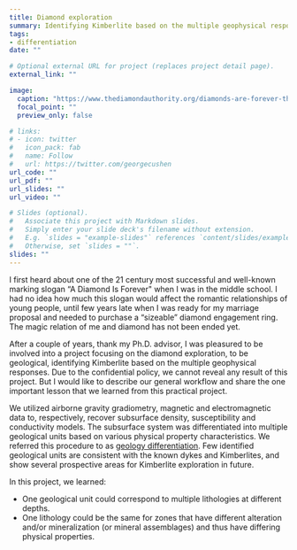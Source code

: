```yaml
---
title: Diamond exploration
summary: Identifying Kimberlite based on the multiple geophysical responses
tags:
- differentiation
date: ""

# Optional external URL for project (replaces project detail page).
external_link: ""

image:
  caption: "https://www.thediamondauthority.org/diamonds-are-forever-the-story-behind-the-slogan/"
  focal_point: ""
  preview_only: false

# links:
# - icon: twitter
#   icon_pack: fab
#   name: Follow
#   url: https://twitter.com/georgecushen
url_code: ""
url_pdf: ""
url_slides: ""
url_video: ""

# Slides (optional).
#   Associate this project with Markdown slides.
#   Simply enter your slide deck's filename without extension.
#   E.g. `slides = "example-slides"` references `content/slides/example-slides.md`.
#   Otherwise, set `slides = ""`.
slides: ""
---
```


I first heard about one of the 21 century most successful and well-known marking slogan “A Diamond Is Forever" when I was in the middle school. I had no idea how much this slogan would affect the romantic relationships of young people, until few years late when I was ready for my marriage proposal and needed to purchase a “sizeable” diamond engagement ring. The magic relation of me and diamond has not been ended yet.

After a couple of years, thank my Ph.D. advisor, I was pleasured to be involved into a project focusing on the diamond exploration, to be geological, identifying Kimberlite based on the multiple geophysical responses. Due to the confidential policy, we cannot reveal any result of this project. But I would like to describe our general workflow and share the one important lesson that we learned from this practical project.

We utilized airborne gravity gradiometry, magnetic and electromagnetic data to, respectively, recover subsurface density, susceptibility and conductivity models. The subsurface system was differentiated into multiple geological units based on various physical property characteristics. We referred this procedure to as [geology differentiation](https://sites.google.com/view/jiajiasun/research/geology-differentiation). Few identified geological units are consistent with the known dykes and Kimberlites, and show several prospective areas for Kimberlite exploration in future.

In this project, we learned:
- One geological unit could correspond to multiple lithologies at different depths.
- One lithology could be the same for zones that have different alteration and/or mineralization (or mineral assemblages) and thus have differing physical properties.
